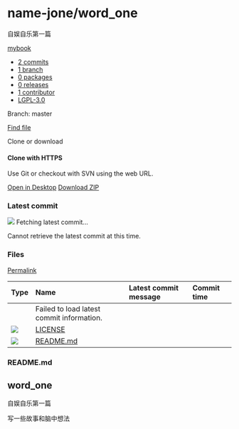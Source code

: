 # name-jone/word\_one

 自娱自乐第一篇

 [mybook](https://github.com/topics/mybook)

*  [ 2 commits](https://github.com/name-jone/word_one/commits/master)
*  [ 1 branch](https://github.com/name-jone/word_one/branches)
*  [ 0 packages](https://github.com/name-jone/word_one/packages)
*  [ 0 releases](https://github.com/name-jone/word_one/releases)
*  [ 1 contributor](https://github.com/name-jone/word_one/graphs/contributors)
*  [LGPL-3.0](https://github.com/name-jone/word_one/blob/master/LICENSE)

 Branch: master

[Find file](https://github.com/name-jone/word_one/find/master)

 Clone or download

####  Clone with HTTPS 

 Use Git or checkout with SVN using the web URL.

[Open in Desktop](https://desktop.github.com/) [Download ZIP](https://github.com/name-jone/word_one/archive/master.zip)

### Latest commit

![](https://github.githubassets.com/images/spinners/octocat-spinner-32-EAF2F5.gif) Fetching latest commit…

 Cannot retrieve the latest commit at this time.

### Files <a id="files"></a>

 [Permalink](https://github.com/name-jone/word_one/tree/2c95419c1e8b78ffc8b12f0379ecc6bb4fa229e6)

| Type | Name | Latest commit message | Commit time |
| :--- | :--- | :--- | :--- |
|  | Failed to load latest commit information. |  |  |
| ![](https://github.githubassets.com/images/spinners/octocat-spinner-32.gif) |  [LICENSE](https://github.com/name-jone/word_one/blob/master/LICENSE) |  |  |
| ![](https://github.githubassets.com/images/spinners/octocat-spinner-32.gif) |  [README.md](https://github.com/name-jone/word_one/blob/master/README.md) |  |  |

### README.md

## word\_one

自娱自乐第一篇

写一些故事和脑中想法

